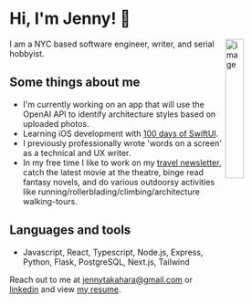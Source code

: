 # Hi, I'm Jenny! 👋

<img align="right" src="https://media.giphy.com/media/lzz3B3xLZluuY/giphy-downsized-large.gif" alt="image" width="25%" height="auto">

I am a NYC based software engineer, writer, and serial hobbyist.

## Some things about me

- I'm currently working on an app that will use the OpenAI API to identify architecture styles based on uploaded photos.
- Learning iOS development with [100 days of SwiftUI](https://www.hackingwithswift.com/100/swiftui).
- I previously professionally wrote 'words on a screen' as a technical and UX writer.
- In my free time I like to work on my [travel newsletter](https://awellplacedlog.substack.com/), catch the latest movie at the theatre, binge read fantasy novels, and do various outdoorsy activities like running/rollerblading/climbing/architecture walking-tours.

## Languages and tools

- Javascript, React, Typescript, Node.js, Express, Python, Flask, PostgreSQL, Next.js, Tailwind

Reach out to me at jennytakahara@gmail.com or [linkedin](https://www.linkedin.com/in/ehime-takahara/) and view [my resume](./jenny_takahara_resume.pdf).
